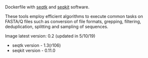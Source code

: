 Dockerfile with [seqtk](https://github.com/lh3/seqtk) and [seqkit](https://github.com/shenwei356/seqkit) software. 

These tools employ efficient algorithms to execute common tasks on FASTA/Q files such as conversion of file formats, grepping, filtering, deduplication, splitting and sampling of sequences.

Image latest version: 0.2 (updated in 5/10/19)
- seqtk version - 1.3(r106)
- seqkit version - 0.11.0
